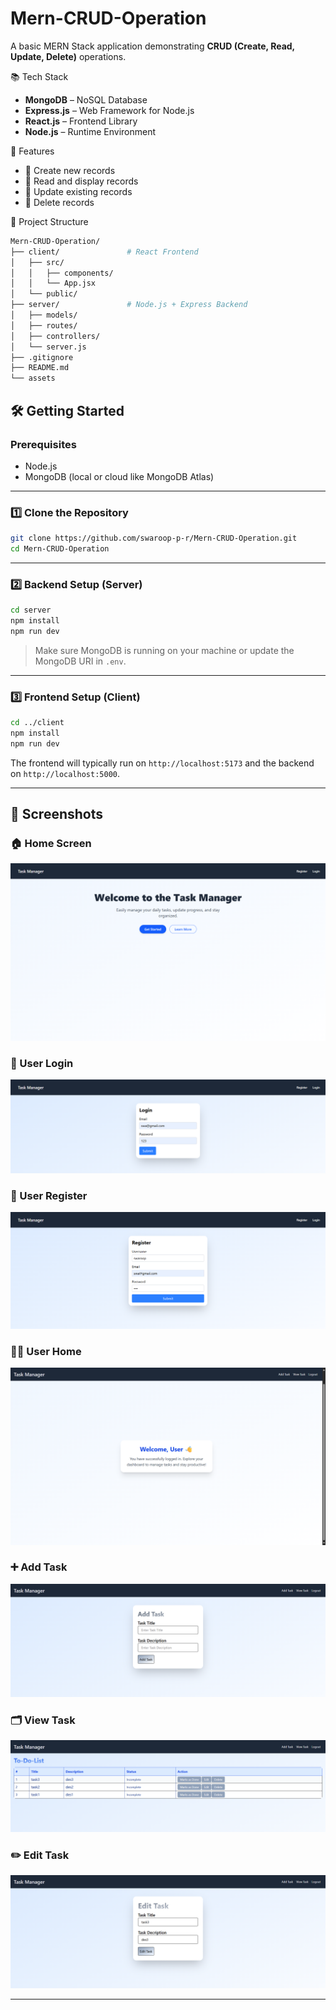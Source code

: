 # Mern-CRUD-Operation
A basic MERN Stack application demonstrating **CRUD (Create, Read, Update, Delete)** operations.

📚 Tech Stack

- **MongoDB** – NoSQL Database
- **Express.js** – Web Framework for Node.js
- **React.js** – Frontend Library
- **Node.js** – Runtime Environment

🚀 Features

- 🔹 Create new records
- 🔹 Read and display records
- 🔹 Update existing records
- 🔹 Delete records

📁 Project Structure

```bash
Mern-CRUD-Operation/
├── client/               # React Frontend
│   ├── src/
│   │   ├── components/
│   │   └── App.jsx
│   └── public/
├── server/               # Node.js + Express Backend
│   ├── models/
│   ├── routes/
│   ├── controllers/
│   └── server.js
├── .gitignore
├── README.md
└── assets
````

## 🛠️ Getting Started

### Prerequisites

* Node.js
* MongoDB (local or cloud like MongoDB Atlas)

---

### 1️⃣ Clone the Repository

```bash
git clone https://github.com/swaroop-p-r/Mern-CRUD-Operation.git
cd Mern-CRUD-Operation
```

---

### 2️⃣ Backend Setup (Server)

```bash
cd server
npm install
npm run dev
```

> Make sure MongoDB is running on your machine or update the MongoDB URI in `.env`.

---

### 3️⃣ Frontend Setup (Client)

```bash
cd ../client
npm install
npm run dev
```

The frontend will typically run on `http://localhost:5173` and the backend on `http://localhost:5000`.

---

## 📸 Screenshots

### 🏠 Home Screen
![Home](./assets/homeShot.png)

### 🔐 User Login
![Login](./assets/userLoginShot.png)

### 📝 User Register
![Register](./assets/userRegisterShot.png)

### 🧑‍💼 User Home
![User Home](./assets/userHomeShot.png)

### ➕ Add Task
![Add Task](./assets/userAddTaskShot.png)

### 🗂️ View Task
![View Task](./assets/userViewTaskShot.png)

### ✏️ Edit Task
![Edit Task](./assets/userEditTaskShot.png)

---

